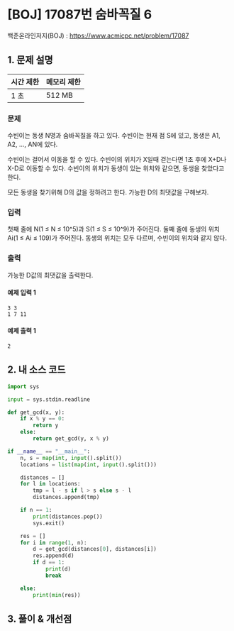 # [BOJ] 17087번 숨바꼭질 6

백준온라인저지(BOJ) :  https://www.acmicpc.net/problem/17087



## 1. 문제 설명

| 시간 제한 | 메모리 제한 | 
| :-------- | :---------- |
| 1 초      | 512 MB      | 

### 문제

수빈이는 동생 N명과 숨바꼭질을 하고 있다. 수빈이는 현재 점 S에 있고, 동생은 A1, A2, ..., AN에 있다.

수빈이는 걸어서 이동을 할 수 있다. 수빈이의 위치가 X일때 걷는다면 1초 후에 X+D나 X-D로 이동할 수 있다. 수빈이의 위치가 동생이 있는 위치와 같으면, 동생을 찾았다고 한다.

모든 동생을 찾기위해 D의 값을 정하려고 한다. 가능한 D의 최댓값을 구해보자.

### 입력

첫째 줄에 N(1 ≤ N ≤ 10^5)과 S(1 ≤ S ≤ 10^9)가 주어진다. 둘째 줄에 동생의 위치 Ai(1 ≤ Ai ≤ 109)가 주어진다. 동생의 위치는 모두 다르며, 수빈이의 위치와 같지 않다.

### 출력

가능한 D값의 최댓값을 출력한다.

#### 예제 입력 1

```
3 3
1 7 11
```

#### 예제 출력 1

```
2
```


## 2. 내 소스 코드

```python
import sys

input = sys.stdin.readline

def get_gcd(x, y):
    if x % y == 0:
        return y
    else:
        return get_gcd(y, x % y)

if __name__ == "__main__":
    n, s = map(int, input().split())
    locations = list(map(int, input().split()))

    distances = []
    for l in locations:
        tmp = l - s if l > s else s - l
        distances.append(tmp)

    if n == 1:
        print(distances.pop())
        sys.exit()

    res = []
    for i in range(1, n):
        d = get_gcd(distances[0], distances[i])
        res.append(d)
        if d == 1:
            print(d)
            break

    else:
        print(min(res))
```



## 3. 풀이 & 개선점

```python

```
